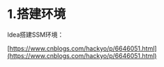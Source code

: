 # 1.搭建环境

Idea搭建SSM环境：

[https://www.cnblogs.com/hackyo/p/6646051.html](https://www.cnblogs.com/hackyo/p/6646051.html)

